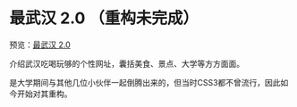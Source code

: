 # 最武汉 2.0 （重构未完成）

预览：[最武汉 2.0](https://forever-z-133.github.io/small-works/1/wtu-wuhan-2/)

介绍武汉吃喝玩够的个性网址，囊括美食、景点、大学等方方面面。

是大学期间与其他几位小伙伴一起倒腾出来的，但当时CSS3都不曾流行，因此如今开始对其重构。